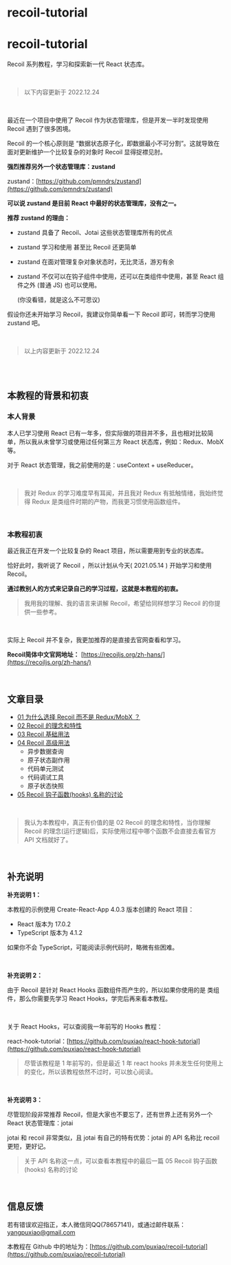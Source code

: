 # recoil-tutorial

# recoil-tutorial

Recoil 系列教程，学习和探索新一代 React 状态库。

<br>

> 以下内容更新于 2022.12.24
> 

<br>

最近在一个项目中使用了 Recoil 作为状态管理库，但是开发一半时发现使用 Recoil 遇到了很多困境。

Recoil 的一个核心原则是 “数据状态原子化，即数据最小不可分割”。这就导致在面对更新维护一个比较复杂的对象时 Recoil 显得捉襟见肘。

**强烈推荐另外一个状态管理库：zustand**

zustand：[https://github.com/pmndrs/zustand](https://github.com/pmndrs/zustand)

**可以说 zustand 是目前 React 中最好的状态管理库，没有之一。**

**推荐 zustand 的理由：**

- zustand 具备了 Recoil、Jotai 这些状态管理库所有的优点
- zustand 学习和使用 甚至比 Recoil 还更简单
- zustand 在面对管理复杂对象状态时，无比灵活，游刃有余
- zustand 不仅可以在钩子组件中使用，还可以在类组件中使用，甚至 React 组件之外 (普通 JS) 也可以使用。
    
    (你没看错，就是这么不可思议)
    

假设你还未开始学习 Recoil，我建议你简单看一下 Recoil 即可，转而学习使用 zustand 吧。

<br>

> 以上内容更新于 2022.12.24
> 

<br>

<br>

## 本教程的背景和初衷

### 本人背景

本人已学习使用 React 已有一年多，但实际做的项目并不多，且也相对比较简单，所以我从未曾学习或使用过任何第三方 React 状态库，例如：Redux、MobX 等。

对于 React 状态管理，我之前使用的是：useContext + useReducer。

<br>

> 我对 Redux 的学习难度早有耳闻，并且我对 Redux 有抵触情绪，我始终觉得 Redux 是类组件时期的产物，而我更习惯使用函数组件。
> 

<br>

### 本教程初衷

最近我正在开发一个比较复杂的 React 项目，所以需要用到专业的状态库。

恰好此时，我听说了 Recoil ，所以计划从今天( 2021.05.14 ) 开始学习和使用 Recoil。

**通过教别人的方式来记录自己的学习过程，这就是本教程的初衷。**

> 我用我的理解、我的语言来讲解 Recoil，希望给同样想学习 Recoil 的你提供一些参考。
> 

<br>

实际上 Recoil 并不复杂，我更加推荐的是直接去官网查看和学习。

**Recoil简体中文官网地址：** [https://recoiljs.org/zh-hans/](https://recoiljs.org/zh-hans/)

<br>

## 文章目录

- [01 为什么选择 Recoil 而不是 Redux/MobX ？](https://github.com/puxiao/recoil-tutorial/blob/main/01%20%E4%B8%BA%E4%BB%80%E4%B9%88%E9%80%89%E6%8B%A9%20Recoil%20%E8%80%8C%E4%B8%8D%E6%98%AF%20ReduxMobX%20%EF%BC%9F.md)
- [02 Recoil 的理念和特性](https://github.com/puxiao/recoil-tutorial/blob/main/02%20Recoil%20%E7%9A%84%E7%90%86%E5%BF%B5%E5%92%8C%E7%89%B9%E6%80%A7.md)
- [03 Recoil 基础用法](https://github.com/puxiao/recoil-tutorial/blob/main/03%20Recoil%20%E5%9F%BA%E7%A1%80%E7%94%A8%E6%B3%95.md)
- [04 Recoil 高级用法](https://github.com/puxiao/recoil-tutorial/blob/main/04%20Recoil%20%E9%AB%98%E7%BA%A7%E7%94%A8%E6%B3%95.md)
    - 异步数据查询
    - 原子状态副作用
    - 代码单元测试
    - 代码调试工具
    - 原子状态快照
- [05 Recoil 钩子函数(hooks) 名称的讨论](https://github.com/puxiao/recoil-tutorial/blob/main/05%20Recoil%20%E9%92%A9%E5%AD%90%E5%87%BD%E6%95%B0(hooks)%20%E5%90%8D%E7%A7%B0%E7%9A%84%E8%AE%A8%E8%AE%BA.md)

<br>

> 我认为本教程中，真正有价值的是 02 Recoil 的理念和特性，当你理解 Recoil 的理念(运行逻辑)后，实际使用过程中哪个函数不会直接去看官方 API 文档就好了。
> 

<br>

## 补充说明

**补充说明 1：**

本教程的示例使用 Create-React-App 4.0.3 版本创建的 React 项目：

- React 版本为 17.0.2
- TypeScript 版本为 4.1.2

如果你不会 TypeScript，可能阅读示例代码时，略微有些困难。

<br>

**补充说明 2：**

由于 Recoil 是针对 React Hooks 函数组件而产生的，所以如果你使用的是 类组件，那么你需要先学习 React Hooks，学完后再来看本教程。

<br>

关于 React Hooks，可以查阅我一年前写的 Hooks 教程：

react-hook-tutorial：[https://github.com/puxiao/react-hook-tutorial](https://github.com/puxiao/react-hook-tutorial)

> 尽管该教程是 1 年前写的，但是最近 1 年 react hooks 并未发生任何使用上的变化，所以该教程依然不过时，可以放心阅读。
> 

<br>

**补充说明 3：**

尽管现阶段非常推荐 Recoil，但是大家也不要忘了，还有世界上还有另外一个 React 状态管理库：jotai

jotai 和 recoil 非常类似，且 jotai 有自己的特有优势：jotai 的 API 名称比 recoil 更短，更好记。

> 关于 API 名称这一点，可以查看本教程中的最后一篇 05 Recoil 钩子函数(hooks) 名称的讨论
> 

<br>

## 信息反馈

若有错误欢迎指正，本人微信同QQ(78657141)，或通过邮件联系：yangpuxiao@gmail.com

本教程在 Github 中的地址为：[https://github.com/puxiao/recoil-tutorial](https://github.com/puxiao/recoil-tutorial)